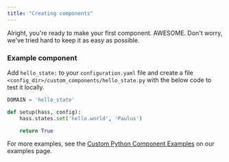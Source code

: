 ```yaml
---
title: "Creating components"
---
```


Alright, you're ready to make your first component. AWESOME. Don't worry, we've tried hard to keep it as easy as possible.

### Example component

Add `hello_state:` to your `configuration.yaml` file and create a file `<config_dir>/custom_components/hello_state.py` with the below code to test it locally.

```python
DOMAIN = 'hello_state'

def setup(hass, config):
    hass.states.set('hello.world', 'Paulus')

    return True
```

For more examples, see the [Custom Python Component Examples](/cookbook/#custom-python-component-examples) on our examples page.
